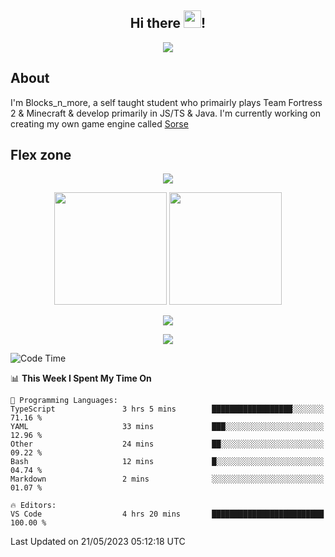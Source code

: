 <h2 align="center">
  Hi there <img src="https://media.giphy.com/media/hvRJCLFzcasrR4ia7z/giphy.gif" width="28">!
</h2>

<p align="center">
  <img src="https://forthebadge.com/images/badges/0-percent-optimized.svg">
</p>

## About
I'm Blocks_n_more, a self taught student who primairly plays Team Fortress 2 & Minecraft & develop primarily in JS/TS & Java. I'm currently working on creating my own game engine called [Sorse](https://github.com/Wave-Studio/sorse2)

## Flex zone
<p align="center">
 <img src="https://github-profile-summary-cards.vercel.app/api/cards/profile-details?username=Blocksnmore&theme=github_dark">
</p>
<p align="center">
 <img height="180em" src="https://github-readme-stats-git-masterrstaa-rickstaa.vercel.app/api?username=Blocksnmore&show_icons=true&theme=dark&hide_border=true">
 <img height="180em" src="https://github-readme-stats-git-masterrstaa-rickstaa.vercel.app/api/top-langs/?username=Blocksnmore&layout=compact&theme=dark&hide_border=true"> 
</p>
<p align="center">
 <img src="https://github-readme-streak-stats.herokuapp.com/?user=Blocksnmore&theme=dark&hide_border=true">
</p>
<p align="center">
 <img src="https://github-readme-activity-graph.cyclic.app/graph?username=Blocksnmore&theme=github&hide_border=true"> 
</p>

<!--START_SECTION:waka-->
![Code Time](http://img.shields.io/badge/Code%20Time-537%20hrs%2059%20mins-blue)

📊 **This Week I Spent My Time On** 

```text
💬 Programming Languages: 
TypeScript               3 hrs 5 mins        ██████████████████░░░░░░░   71.16 % 
YAML                     33 mins             ███░░░░░░░░░░░░░░░░░░░░░░   12.96 % 
Other                    24 mins             ██░░░░░░░░░░░░░░░░░░░░░░░   09.22 % 
Bash                     12 mins             █░░░░░░░░░░░░░░░░░░░░░░░░   04.74 % 
Markdown                 2 mins              ░░░░░░░░░░░░░░░░░░░░░░░░░   01.07 % 

🔥 Editors: 
VS Code                  4 hrs 20 mins       █████████████████████████   100.00 % 
```


 Last Updated on 21/05/2023 05:12:18 UTC
<!--END_SECTION:waka-->
